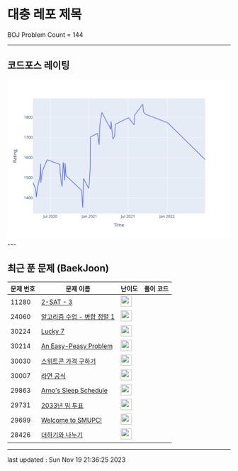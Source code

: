 # 대충 레포 제목

BOJ Problem Count = 144

---

## 코드포스 레이팅
[![Rating Graph](./cfStats.svg)](https://github.com/ingyu1008/Algorithm-Problem-Solving/blob/master/cfStats.html)---

## 최근 푼 문제 (BaekJoon)
| 문제 번호 | 문제 이름 | 난이도 | 풀이 코드 |
| --- | --- | --- | --- |
| 11280 | [2-SAT - 3](https://www.acmicpc.net/problem/11280) | <img height="25px" width="25px=" src="https://static.solved.ac/tier_small/17.svg"/> |  |
| 24060 | [알고리즘 수업 - 병합 정렬 1](https://www.acmicpc.net/problem/24060) | <img height="25px" width="25px=" src="https://static.solved.ac/tier_small/8.svg"/> |  |
| 30224 | [Lucky 7](https://www.acmicpc.net/problem/30224) | <img height="25px" width="25px=" src="https://static.solved.ac/tier_small/1.svg"/> |  |
| 30214 | [An Easy-Peasy Problem](https://www.acmicpc.net/problem/30214) | <img height="25px" width="25px=" src="https://static.solved.ac/tier_small/1.svg"/> |  |
| 30030 | [스위트콘 가격 구하기](https://www.acmicpc.net/problem/30030) | <img height="25px" width="25px=" src="https://static.solved.ac/tier_small/1.svg"/> |  |
| 30007 | [라면 공식](https://www.acmicpc.net/problem/30007) | <img height="25px" width="25px=" src="https://static.solved.ac/tier_small/1.svg"/> |  |
| 29863 | [Arno's Sleep Schedule](https://www.acmicpc.net/problem/29863) | <img height="25px" width="25px=" src="https://static.solved.ac/tier_small/1.svg"/> |  |
| 29731 | [2033년 밈 투표](https://www.acmicpc.net/problem/29731) | <img height="25px" width="25px=" src="https://static.solved.ac/tier_small/1.svg"/> |  |
| 29699 | [Welcome to SMUPC!](https://www.acmicpc.net/problem/29699) | <img height="25px" width="25px=" src="https://static.solved.ac/tier_small/1.svg"/> |  |
| 28426 | [더하기와 나누기](https://www.acmicpc.net/problem/28426) | <img height="25px" width="25px=" src="https://static.solved.ac/tier_small/11.svg"/> |  |


---

last updated : Sun Nov 19 21:36:25 2023

